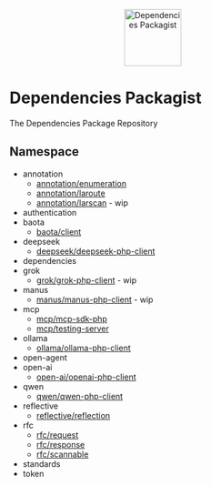 <p align="center">
    <a href="https://github.com/dependencies-packagist">
        <img alt="Dependencies Packagist" width="100" src="https://avatars.githubusercontent.com/u/188601070?s=200&v=4">
    </a>
</p>

# Dependencies Packagist

The Dependencies Package Repository

## Namespace

- annotation
    - [annotation/enumeration](https://packagist.org/packages/annotation/enumeration)
    - [annotation/laroute](https://packagist.org/packages/annotation/laroute)
    - [annotation/larscan](https://packagist.org/packages/annotation/larscan) - wip
- authentication
- baota
    - [baota/client](https://packagist.org/packages/baota/client)
- deepseek
    - [deepseek/deepseek-php-client](https://packagist.org/packages/deepseek/deepseek-php-client)
- dependencies
- grok
    - [grok/grok-php-client](https://packagist.org/packages/grok/grok-php-client) - wip
- manus
    - [manus/manus-php-client](https://packagist.org/packages/manus/manus-php-client) - wip
- mcp
    - [mcp/mcp-sdk-php](https://packagist.org/packages/mcp/mcp-sdk-php)
    - [mcp/testing-server](https://packagist.org/packages/mcp/testing-server)
- ollama
    - [ollama/ollama-php-client](https://packagist.org/packages/ollama/ollama-php-client)
- open-agent
- open-ai
    - [open-ai/openai-php-client](https://packagist.org/packages/open-ai/openai-php-client)
- qwen
    - [qwen/qwen-php-client](https://packagist.org/packages/qwen/qwen-php-client)
- reflective
    - [reflective/reflection](https://packagist.org/packages/reflective/reflection)
- rfc
    - [rfc/request](https://packagist.org/packages/rfc/request)
    - [rfc/response](https://packagist.org/packages/rfc/response)
    - [rfc/scannable](https://packagist.org/packages/rfc/scannable)
- standards
- token
